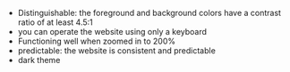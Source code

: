 - Distinguishable: the foreground and background colors have a contrast ratio of at least 4.5:1
- you can operate the website using only a keyboard
- Functioning well when zoomed in to 200%
- predictable: the website is consistent and predictable
- dark theme 